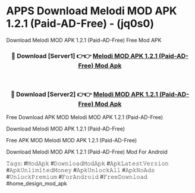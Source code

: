 # APPS Download Melodi MOD APK 1.2.1 (Paid-AD-Free) - (jq0s0)
Download Melodi MOD APK 1.2.1 (Paid-AD-Free) Free Mod APK

<div align="center">
<h3>🔴 Download [Server1] 👉👉 <a href="https://apk-comot.site?title=Melodi_MOD_APK_1.2.1_(Paid-AD-Free)">Melodi MOD APK 1.2.1 (Paid-AD-Free) Mod Apk</a></h3><br>

<h3>🔴 Download [Server2] 👉👉 <a href="https://apk-comot.site?title=Melodi_MOD_APK_1.2.1_(Paid-AD-Free)">Melodi MOD APK 1.2.1 (Paid-AD-Free) Mod Apk</a></h3>
</div>


Free Download APK MOD Melodi MOD APK 1.2.1 (Paid-AD-Free)

Download Melodi MOD APK 1.2.1 (Paid-AD-Free) 

Free APK MOD Melodi MOD APK 1.2.1 (Paid-AD-Free) 

Download Melodi MOD APK 1.2.1 (Paid-AD-Free) Mod For Android

𝚃𝚊𝚐𝚜: #𝙼𝚘𝚍𝙰𝚙𝚔 #𝙳𝚘𝚠𝚗𝚕𝚘𝚊𝚍𝙼𝚘𝚍𝙰𝚙𝚔 #𝙰𝚙𝚔𝙻𝚊𝚝𝚎𝚜𝚝𝚅𝚎𝚛𝚜𝚒𝚘𝚗 #𝙰𝚙𝚔𝚄𝚗𝚕𝚒𝚖𝚒𝚝𝚎𝚍𝙼𝚘𝚗𝚎𝚢 #𝙰𝚙𝚔𝚄𝚗𝚕𝚘𝚌𝚔𝙰𝚕𝚕 #𝙰𝚙𝚔𝙽𝚘𝙰𝚍𝚜 #𝚄𝚗𝚕𝚘𝚌𝚔𝙿𝚛𝚎𝚖𝚒𝚞𝚖 #𝙵𝚘𝚛𝙰𝚗𝚍𝚛𝚘𝚒𝚍 #𝙵𝚛𝚎𝚎𝙳𝚘𝚠𝚗𝚕𝚘𝚊𝚍 #home_design_mod_apk